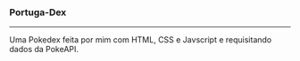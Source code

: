 ### Portuga-Dex
---

<p>Uma Pokedex feita por mim com HTML, CSS e Javscript e requisitando dados da PokeAPI.</p>
